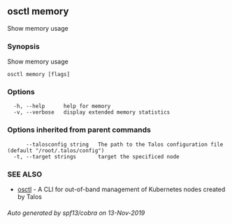 <!-- markdownlint-disable -->
## osctl memory

Show memory usage

### Synopsis

Show memory usage

```
osctl memory [flags]
```

### Options

```
  -h, --help      help for memory
  -v, --verbose   display extended memory statistics
```

### Options inherited from parent commands

```
      --talosconfig string   The path to the Talos configuration file (default "/root/.talos/config")
  -t, --target strings       target the specificed node
```

### SEE ALSO

* [osctl](osctl.md)	 - A CLI for out-of-band management of Kubernetes nodes created by Talos

###### Auto generated by spf13/cobra on 13-Nov-2019
